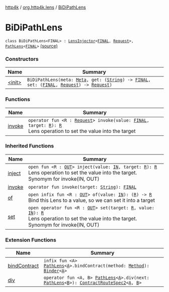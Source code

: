 [http4k](../../index.md) / [org.http4k.lens](../index.md) / [BiDiPathLens](./index.md)

# BiDiPathLens

`class BiDiPathLens<FINAL> : `[`LensInjector`](../-lens-injector/index.md)`<`[`FINAL`](index.md#FINAL)`, `[`Request`](../../org.http4k.core/-request/index.md)`>, `[`PathLens`](../-path-lens/index.md)`<`[`FINAL`](index.md#FINAL)`>` [(source)](https://github.com/http4k/http4k/blob/master/http4k-core/src/main/kotlin/org/http4k/lens/path.kt#L34)

### Constructors

| Name | Summary |
|---|---|
| [&lt;init&gt;](-init-.md) | `BiDiPathLens(meta: `[`Meta`](../-meta/index.md)`, get: (`[`String`](https://kotlinlang.org/api/latest/jvm/stdlib/kotlin/-string/index.html)`) -> `[`FINAL`](index.md#FINAL)`, set: (`[`FINAL`](index.md#FINAL)`, `[`Request`](../../org.http4k.core/-request/index.md)`) -> `[`Request`](../../org.http4k.core/-request/index.md)`)` |

### Functions

| Name | Summary |
|---|---|
| [invoke](invoke.md) | `operator fun <R : `[`Request`](../../org.http4k.core/-request/index.md)`> invoke(value: `[`FINAL`](index.md#FINAL)`, target: `[`R`](invoke.md#R)`): `[`R`](invoke.md#R)<br>Lens operation to set the value into the target |

### Inherited Functions

| Name | Summary |
|---|---|
| [inject](../-lens-injector/inject.md) | `open fun <R : `[`OUT`](../-lens-injector/index.md#OUT)`> inject(value: `[`IN`](../-lens-injector/index.md#IN)`, target: `[`R`](../-lens-injector/inject.md#R)`): `[`R`](../-lens-injector/inject.md#R)<br>Lens operation to set the value into the target. Synomym for invoke(IN, OUT) |
| [invoke](../-path-lens/invoke.md) | `operator fun invoke(target: `[`String`](https://kotlinlang.org/api/latest/jvm/stdlib/kotlin/-string/index.html)`): `[`FINAL`](../-path-lens/index.md#FINAL) |
| [of](../-lens-injector/of.md) | `open infix fun <R : `[`OUT`](../-lens-injector/index.md#OUT)`> of(value: `[`IN`](../-lens-injector/index.md#IN)`): (`[`R`](../-lens-injector/of.md#R)`) -> `[`R`](../-lens-injector/of.md#R)<br>Bind this Lens to a value, so we can set it into a target |
| [set](../-lens-injector/set.md) | `open operator fun <R : `[`OUT`](../-lens-injector/index.md#OUT)`> set(target: `[`R`](../-lens-injector/set.md#R)`, value: `[`IN`](../-lens-injector/index.md#IN)`): `[`R`](../-lens-injector/set.md#R)<br>Lens operation to set the value into the target. Synomym for invoke(IN, OUT) |

### Extension Functions

| Name | Summary |
|---|---|
| [bindContract](../../org.http4k.contract/bind-contract.md) | `infix fun <A> `[`PathLens`](../-path-lens/index.md)`<`[`A`](../../org.http4k.contract/bind-contract.md#A)`>.bindContract(method: `[`Method`](../../org.http4k.core/-method/index.md)`): `[`Binder`](../../org.http4k.contract/-contract-route-spec1/-binder/index.md)`<`[`A`](../../org.http4k.contract/bind-contract.md#A)`>` |
| [div](../../org.http4k.contract/div.md) | `operator fun <A, B> `[`PathLens`](../-path-lens/index.md)`<`[`A`](../../org.http4k.contract/div.md#A)`>.div(next: `[`PathLens`](../-path-lens/index.md)`<`[`B`](../../org.http4k.contract/div.md#B)`>): `[`ContractRouteSpec2`](../../org.http4k.contract/-contract-route-spec2/index.md)`<`[`A`](../../org.http4k.contract/div.md#A)`, `[`B`](../../org.http4k.contract/div.md#B)`>` |
